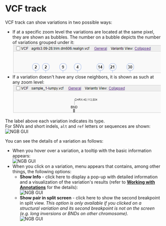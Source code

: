 # VCF track

VCF track can show variations in two possible ways:

- If at a specific zoom level the variations are located at the same pixel, they are shown as bubbles. The number on a bubble depicts the number of variations grouped under it:  
    ![NGB GUI](images/tracks-vcf-1.png)
- If a variation doesn't have any close neighbors, it is shown as such at any zoom level:  
    ![NGB GUI](images/tracks-vcf-2.png)

The label above each variation indicates its type.  
For SNVs and short indels, `alt` and `ref` letters or sequences are shown:  
    ![NGB GUI](images/tracks-vcf-3.png)

You can see the details of a variation as follows:

- When you hover over a variation, a tooltip with the basic information appears:  
    ![NGB GUI](images/tracks-vcf-4.png)
- When you click on a variation, menu appears that contains, among other things, the following options:  
    - **Show Info** - click here to display a pop-up with detailed information and a visualization of the variation's results (refer to [**Working with Annotations**](variants.md#viewing-variation-annotation) for the details):  
    ![NGB GUI](images/tracks-vcf-5.png)
    - **Show pair in split screen** - click here to show the second breakpoint in split view. _This option is only available if you clicked on a structural variation and its second breakpoint is not on the screen (e.g. long inversions or BNDs on other chromosome)._  
    ![NGB GUI](images/tracks-vcf-6.png)
